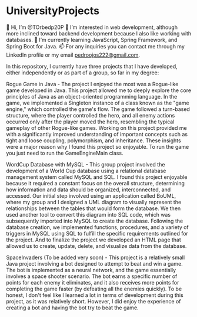 # UniversityProjects
👋 Hi, I’m @TOrbedp20P
👀 I’m interested in web development, although more inclined toward backend development because I also like working with databases.
🌱 I’m currently learning JavaScript, Spring Framework, and Spring Boot for Java.
📫 For any inquiries you can contact me through my LinkedIn profile or my email pedroojos222@gmail.com.

In this repository, I currently have three projects that I have developed, either independently or as part of a group, so far in my degree:

Rogue Game in Java - The project I enjoyed the most was a Rogue-like game developed in Java. This project allowed me to deeply explore the core principles of Java as an object-oriented programming language. In the game, we implemented a Singleton instance of a class known as the "game engine," which controlled the game's flow. The game followed a turn-based structure, where the player controlled the hero, and all enemy actions occurred only after the player moved the hero, resembling the typical gameplay of other Rogue-like games. Working on this project provided me with a significantly improved understanding of important concepts such as tight and loose coupling, polymorphism, and inheritance. These insights were a major reason why I found this project so enjoyable. 
To run the game you just need to run the GameEngineMain class.

WordCup Database with MySQL - This group project involved the development of a World Cup database using a relational database management system called MySQL and SQL. I found this project enjoyable because it required a constant focus on the overall structure, determining how information and data should be organized, interconnected, and accessed. Our initial step involved using an application called BoUML, where my group and I designed a UML diagram to visually represent the relationships between the tables that would form the database. We then used another tool to convert this diagram into SQL code, which was subsequently imported into MySQL to create the database. Following the database creation, we implemented functions, procedures, and a variety of triggers in MySQL using SQL to fulfill the specific requirements outlined for the project. And to finalize the project we developed an HTML page that allowed us to create, update, delete, and visualize data from the database.

SpaceInvaders (To be added very soon) - This project is a relatively small Java project involving a bot designed to attempt to beat and win a game. The bot is implemented as a neural network, and the game essentially involves a space shooter scenario. The bot earns a specific number of points for each enemy it eliminates, and it also receives more points for completing the game faster (by defeating all the enemies quickly). To be honest, I don't feel like I learned a lot in terms of development during this project, as it was relatively short. However, I did enjoy the experience of creating a bot and having the bot try to beat the game.
